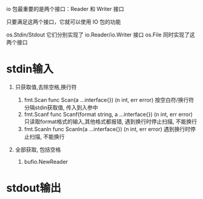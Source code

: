 
io 包最重要的是两个接口：Reader 和 Writer 接口

只要满足这两个接口，它就可以使用 IO 包的功能

os.Stdin/Stdout 它们分别实现了 io.Reader/io.Writer 接口
os.File 同时实现了这两个接口

# stdin输入
1. 只获取值,去除空格,换行符
   1. fmt.Scan	func Scan(a ...interface{}) (n int, err error) 	按空白符/换行符分隔stdin获取值, 传入到入参中
   2. fmt.Scanf	func Scanf(format string, a ...interface{}) (n int, err error)	只读取format格式的输入,其他格式都报错, 遇到换行时停止扫描, 不能换行
   3. fmt.Scanln	func Scanln(a ...interface{}) (n int, err error)	遇到换行时停止扫描, 不能换行


2. 全部获取, 包括空格
   1. bufio.NewReader


# stdout输出